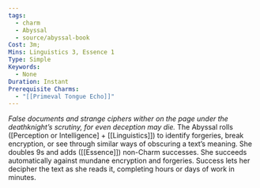 ```yaml
---
tags:
  - charm
  - Abyssal
  - source/abyssal-book
Cost: 3m; 
Mins: Linguistics 3, Essence 1
Type: Simple
Keywords:
  - None
Duration: Instant
Prerequisite Charms:
  - "[[Primeval Tongue Echo]]"
---
```

*False documents and strange ciphers wither on the page under the deathknight’s scrutiny, for even deception may die.*
The Abyssal rolls ([Perception or Intelligence] + [[Linguistics]]) to identify forgeries, break encryption, or see through similar ways of obscuring a text’s meaning. She doubles 9s and adds ([[Essence]]) non-Charm successes. She succeeds automatically against mundane encryption and forgeries. Success lets her decipher the text as she reads it, completing hours or days of work in minutes.